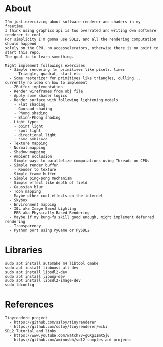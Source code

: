# About
    I'm just exercizing about software renderer and shaders in my freetime.
    I think using graphics api is too overrated and writing own software renderer is cool.
    For simplicity I'm gonna use SDL2, and all the rendering computation should happend 
    solely on the CPU, no accesselerators, otherwise there is no point to start this repo.
    The goal is to learn something.
  
    Might implement followings exercises
      - Simple rendering for primitives like pixels, lines
        - Triangle, quadrat, start etc
      - Some rasterizer for primitives like triangles, culling... currently no idea on how to implement
      - ZBuffer implementation
      - Render wireframes from obj file
      - Apply some shader logics
      - Render surface with following lightening models
        - Flat shading
        - Gouraud shading
        - Phong shading
        - Blinn-Phong shading
      - Light types
        - point light
        - spot light
        - directional light
        - some ambience
      - Texture mapping
      - Normal mapping
      - Shadow mapping
      - Ambient occlusion
      - Simple ways to parallelize computations using Threads on CPUs
      - Simple render buffer
        - Render to texture
      - Simple frame buffer
      - Simple ping-pong mechanism
      - Simple effect like depth of field
      - Gaussian blur
      - Toon mapping
      - Maybe other cool effects on the internet
      - Skybox
      - Environment mapping
      - IBL aka Image Based Lighting
      - PBR aka Physically Based Rendering
      - Maybe if my kung-fu skill good enough, might implement deferred rendering
      - Transparency
      - Python port using PyGame or PySDL2

# Libraries
    sudo apt install automake m4 libtool cmake
    sudo apt install libboost-all-dev
    sudo apt install libsdl2-dev
    sudo apt install libpng-dev
    sudo apt install libsdl2-image-dev
    sudo ldconfig

# References
    Tinyrendere project
      - https://github.com/ssloy/tinyrenderer
      - https://github.com/ssloy/tinyrenderer/wiki
    SDL2 Tutorial and links
      - https://www.youtube.com/watch?v=gOXg1ImX5j0
      - https://github.com/aminosbh/sdl2-samples-and-projects



      

